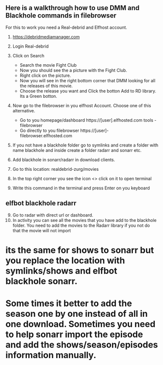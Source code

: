 ## Here is a walkthrough how to use DMM and Blackhole commands in filebrowser
For this to work you need a Real-debrid and Elfhost account.

1. https://debridmediamanager.com
2. Login Real-debrid
3. Click on Search
     - Search the movie Fight Club
     - Now you should see the a picture with the Fight Club.
     - Right click on the picture.
     - Now you will see in the right bottom corner that DMM looking for all the releases of this movie.
     - Choose the release you want and Click the botton Add to RD library. Its a Green botton.

4. Now go to the filebrowser in you elfhost Account. Choose one of this alternative.
     - Go to you homepage/dashboard
       https://[user].elfhosted.com
       tools - filebrowser
     - Go directly to you filebrowser
       https://[user]-filebrowser.elfhosted.com
5. If you not have a blackhole folder go to symlinks and create a folder with name blackhole and inside create a folder radarr and sonarr etc.
6. Add blackhole in sonarr/radarr in download clients.
6. Go to this location:
   realdebrid-zurg/movies
7. In the top right corner you see the icon <> click on it to open terminal
8. Write this command in the terminal and press Enter on you keyboard
## elfbot blackhole radarr
9. Go to radar with direct url or dashboard.
10. In activity you can see all the movies that you have add to the blackhole folder. You need to add the movies to the Radarr library if you not do that the movie will not import

# its the same for shows to sonarr but you replace the location with symlinks/shows and elfbot blackhole sonarr.
# Some times it better to add the season one by one instead of all in one download. Sometimes you need to help sonarr import the episode and add the shows/season/episodes information manually.
